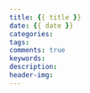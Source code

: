 ```yaml
---
title: {{ title }}
date: {{ date }}
categories: 
tags: 
comments: true
keywords: 
description: 
header-img: 
---
```

